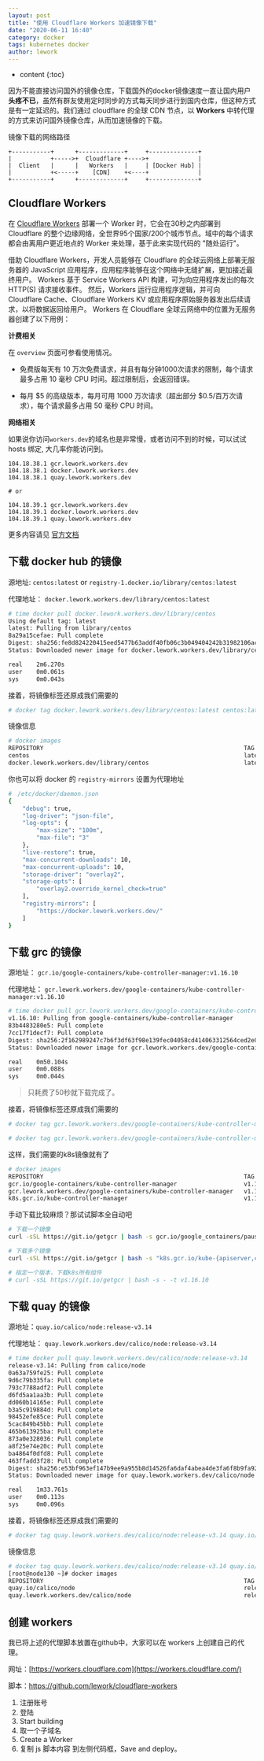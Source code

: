 ```yaml
---
layout: post
title: "使用 Cloudflare Workers 加速镜像下载"
date: "2020-06-11 16:40"
category: docker
tags: kubernetes docker
author: lework
---
```

* content
{:toc}


因为不能直接访问国外的镜像仓库，下载国外的docker镜像速度一直让国内用户 **头疼不已**，虽然有群友使用定时同步的方式每天同步进行到国内仓库，但这种方式是有一定延迟的。我们通过 cloudflare 的全球 CDN 节点，以 **Workers** 中转代理的方式来访问国外镜像仓库，从而加速镜像的下载。

镜像下载的网络路径

```
+-----------+      +-------------+     +--------------+
|           +----->+  Cloudflare +---->+              |
|  Client   |      |   Workers   |     | [Docker Hub] |
|           +<-----+    [CDN]    +<----+              |
+-----------+      +-------------+     +--------------+                           
```




## Cloudflare Workers

在 [Cloudflare Workers](https://workers.cloudflare.com/) 部署一个 Worker 时，它会在30秒之内部署到 Cloudflare 的整个边缘网络，全世界95个国家/200个城市节点。域中的每个请求都会由离用户更近地点的 Worker 来处理，基于此来实现代码的 "随处运行"。

借助 Cloudflare Workers，开发人员能够在 Cloudflare 的全球云网络上部署无服务器的 JavaScript 应用程序，应用程序能够在这个网络中无缝扩展，更加接近最终用户。 Workers 基于 Service Workers API 构建，可为向应用程序发出的每次 HTTP(S) 请求接收事件。 然后，Workers 运行应用程序逻辑，并可向 Cloudflare Cache、Cloudflare Workers KV 或应用程序原始服务器发出后续请求，以将数据返回给用户。 Workers 在 Cloudflare 全球云网络中的位置为无服务器创建了以下用例：

**计费相关**

在 `overview` 页面可参看使用情况。

- 免费版每天有 10 万次免费请求，并且有每分钟1000次请求的限制，每个请求最多占用 10 毫秒 CPU 时间。超过限制后，会返回错误。

- 每月 $5 的高级版本，每月可用 1000 万次请求（超出部分 $0.5/百万次请求），每个请求最多占用 50 毫秒 CPU 时间。

**网络相关**

如果说你访问`workers.dev`的域名也是非常慢，或者访问不到的时候，可以试试 hosts 绑定, 大几率你能访问到。

```
104.18.38.1 gcr.lework.workers.dev
104.18.38.1 docker.lework.workers.dev
104.18.38.1 quay.lework.workers.dev

# or

104.18.39.1 gcr.lework.workers.dev
104.18.39.1 docker.lework.workers.dev
104.18.39.1 quay.lework.workers.dev
```


更多内容请见 [官方文档](https://developers.cloudflare.com/workers/)


## 下载 docker hub 的镜像

源地址:  `centos:latest` or `registry-1.docker.io/library/centos:latest`

代理地址： `docker.lework.workers.dev/library/centos:latest`

```bash
# time docker pull docker.lework.workers.dev/library/centos
Using default tag: latest
latest: Pulling from library/centos
8a29a15cefae: Pull complete 
Digest: sha256:fe8d824220415eed5477b63addf40fb06c3b049404242b31982106ac204f6700
Status: Downloaded newer image for docker.lework.workers.dev/library/centos:latest

real    2m6.270s
user    0m0.061s
sys     0m0.043s
```

接着，将镜像标签还原成我们需要的

```bash
# docker tag docker.lework.workers.dev/library/centos:latest centos:latest
```

镜像信息

```bash
# docker images
REPOSITORY                                                         TAG                 IMAGE ID            CREATED             SIZE
centos                                                             latest              470671670cac        4 months ago        237MB
docker.lework.workers.dev/library/centos                           latest              470671670cac        4 months ago        237MB
```

你也可以将 docker 的 `registry-mirrors` 设置为代理地址

```bash
#　/etc/docker/daemon.json 
{
    "debug": true,
    "log-driver": "json-file",
    "log-opts": {
        "max-size": "100m",
        "max-file": "3"
    },
    "live-restore": true,
    "max-concurrent-downloads": 10,
    "max-concurrent-uploads": 10,
    "storage-driver": "overlay2",
    "storage-opts": [
        "overlay2.override_kernel_check=true"
    ],
    "registry-mirrors": [
        "https://docker.lework.workers.dev/"
    ]
}
```



## 下载 grc 的镜像

源地址： `gcr.io/google-containers/kube-controller-manager:v1.16.10`

代理地址： `gcr.lework.workers.dev/google-containers/kube-controller-manager:v1.16.10`

```bash
# time docker pull gcr.lework.workers.dev/google-containers/kube-controller-manager:v1.16.10
v1.16.10: Pulling from google-containers/kube-controller-manager
83b4483280e5: Pull complete 
7cc17f1decf7: Pull complete 
Digest: sha256:2f162989247c7b6f3df63f98e139fec04058cd414063312564ced2e0500a3086
Status: Downloaded newer image for gcr.lework.workers.dev/google-containers/kube-controller-manager:v1.16.10

real    0m50.104s
user    0m0.088s
sys     0m0.044s
```

> 只耗费了50秒就下载完成了。

接着，将镜像标签还原成我们需要的

```bash
# docker tag gcr.lework.workers.dev/google-containers/kube-controller-manager:v1.16.10 gcr.io/google-containers/kube-controller-manager:v1.16.10

# docker tag gcr.lework.workers.dev/google-containers/kube-controller-manager:v1.16.10 k8s.gcr.io/kube-controller-manager:v1.16.10
```

这样，我们需要的k8s镜像就有了

```bash
# docker images  
REPOSITORY                                                         TAG                 IMAGE ID            CREATED             SIZE
gcr.io/google-containers/kube-controller-manager                   v1.16.10            95b2e4f548f1        3 weeks ago         162MB
gcr.lework.workers.dev/google-containers/kube-controller-manager   v1.16.10            95b2e4f548f1        3 weeks ago         162MB
k8s.gcr.io/kube-controller-manager                                 v1.16.10            95b2e4f548f1        3 weeks ago         162MB
```

手动下载比较麻烦？那试试脚本全自动吧

```bash
# 下载一个镜像
curl -sSL https://git.io/getgcr | bash -s gcr.io/google_containers/pause-amd64:3.1

# 下载多个镜像
curl -sSL https://git.io/getgcr | bash -s "k8s.gcr.io/kube-{apiserver,controller-manager,proxy,scheduler}:v1.16.10"

# 指定一个版本，下载k8s所有组件
# curl -sSL https://git.io/getgcr | bash -s - -t v1.16.10
```





## 下载 quay 的镜像

源地址：`quay.io/calico/node:release-v3.14`

代理地址： `quay.lework.workers.dev/calico/node:release-v3.14`

```bash
# time docker pull quay.lework.workers.dev/calico/node:release-v3.14 
release-v3.14: Pulling from calico/node
0a63a759fe25: Pull complete 
9d6c79b335fa: Pull complete 
793c7788adf2: Pull complete 
d6fd5aa1aa3b: Pull complete 
dd060b14165e: Pull complete 
b3a5c919884d: Pull complete 
98452efe85ce: Pull complete 
5cac849b45bb: Pull complete 
465b613925ba: Pull complete 
873a0e328036: Pull complete 
a8f25e74e20c: Pull complete 
ba4864f0dfd8: Pull complete 
463ffadd3f28: Pull complete 
Digest: sha256:e53bf963ef147b9ee9a955b8d14526fa6daf4abea4de3fa6f8b9fa9240a98b55
Status: Downloaded newer image for quay.lework.workers.dev/calico/node:release-v3.14

real    1m33.761s
user    0m0.113s
sys     0m0.096s
```

接着，将镜像标签还原成我们需要的

```bash
# docker tag quay.lework.workers.dev/calico/node:release-v3.14 quay.io/calico/node:release-v3.14
```
镜像信息
```bash
# docker tag quay.lework.workers.dev/calico/node:release-v3.14 quay.io/calico/node:release-v3.14                
[root@node130 ~]# docker images 
REPOSITORY                                                         TAG                 IMAGE ID            CREATED             SIZE
quay.io/calico/node                                                release-v3.14       2b480bbbe734        18 hours ago        263MB
quay.lework.workers.dev/calico/node                                release-v3.14       2b480bbbe734        18 hours ago        263MB
```

## 创建 workers

我已将上述的代理脚本放置在github中，大家可以在 workers 上创建自己的代理。

网址：[https://workers.cloudflare.com](https://workers.cloudflare.com/)

脚本：https://github.com/lework/cloudflare-workers

1. 注册账号
2. 登陆
3. Start building
4. 取一个子域名
5. Create a Worker
6. 复制 js 脚本内容 到左侧代码框，Save and deploy。 